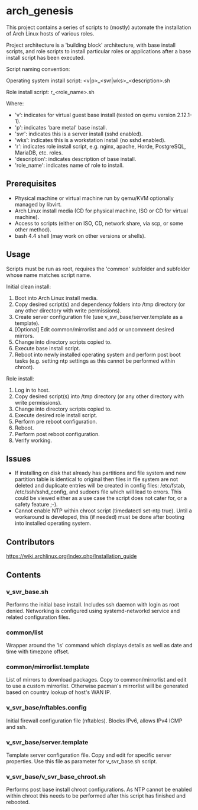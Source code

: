 # arch_genesis

This project contains a series of scripts to (mostly) automate the installation of Arch Linux hosts of various roles.

Project architecture is a 'building block' architecture, with base install scripts, and role scripts to install particular roles or applications after a base install script has been executed.

Script naming convention:

Operating system install script: <v|p>\_\<svr|wks>\_\<description>.sh

Role install script: r_<role_name>.sh

Where:
* 'v':			indicates for virtual guest base install (tested on qemu version 2.12.1-1).
* 'p': 			indicates 'bare metal' base install.
* 'svr':			indicates this is a server install (sshd enabled).
* 'wks':			indicates this is a workstation install (no sshd enabled).
* 'r': 			indicates role install script, e.g. nginx, apache, Horde, PostgreSQL, MariaDB, etc. roles.
* 'description':	indicates description of base install.
* 'role_name':	indicates name of role to install.

## Prerequisites
* Physical machine or virtual machine run by qemu/KVM optionally managed by libvirt.
* Arch Linux install media (CD for physical machine, ISO or CD for virtual machine).
* Access to scripts (either on ISO, CD, network share, via scp, or some other method).
* bash 4.4 shell (may work on other versions or shells).

## Usage
Scripts must be run as root, requires the 'common' subfolder and subfolder whose name matches script name.

Initial clean install:
1. Boot into Arch Linux install media.
2. Copy desired script(s) and dependency folders into /tmp directory (or any other directory with write permissions).
3. Create server configuration file (use v_svr_base/server.template as a template).
4. [Optional] Edit common/mirrorlist and add or uncomment desired mirrors.
5. Change into directory scripts copied to.
6. Execute base install script.
7. Reboot into newly installed operating system and perform post boot tasks (e.g. setting ntp settings as this cannot be performed within chroot).

Role install:
1. Log in to host.
2. Copy desired script(s) into /tmp directory (or any other directory with write permissions).
3. Change into directory scripts copied to.
4. Execute desired role install script.
5. Perform pre reboot configuration.
6. Reboot.
7. Perform post reboot configuration.
8. Verify working.

## Issues
* If installing on disk that already has partitions and file system and new partition table is identical to original then files in file system are not deleted and duplicate entries will be created in config files: /etc/fstab, /etc/ssh/sshd_config, and sudoers file which will lead to errors. This could be viewed either as a use case the script does not cater for, or a safety feature ;-).
* Cannot enable NTP within chroot script (timedatectl set-ntp true). Until a workaround is developed, this (if needed) must be done after booting into installed operating system.

## Contributors

https://wiki.archlinux.org/index.php/Installation_guide

## Contents

### v_svr_base.sh
Performs the initial base install. Includes ssh daemon with login as root denied. Networking is configured using systemd-networkd service and related configuration files.

### common/list
Wrapper around the 'ls' command which displays details as well as date and time with timezone offset.

### common/mirrorlist.template
List of mirrors to download packages. Copy to common/mirrorlist and edit to use a custom mirrorlist. Otherwise pacman's mirrorlist will be generated based on country lookup of host's WAN IP.

### v_svr_base/nftables.config
Initial firewall configuration file (nftables). Blocks IPv6, allows IPv4 ICMP and ssh.

### v_svr_base/server.template
Template server configuration file. Copy and edit for specific server properties. Use this file as parameter for v_svr_base.sh script.

### v_svr_base/v_svr_base_chroot.sh
Performs post base install chroot configurations. As NTP cannot be enabled within chroot this needs to be performed after this script has finished and rebooted.
